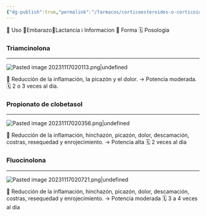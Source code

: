 ```yaml
---
{"dg-publish":true,"permalink":"/farmacos/corticoesteroides-o-corticoides-topicos/"}
---
```


🎯 Uso 🤰Embarazo🥛Lactancia ℹ️ Informacion 💊 Forma 🗓️ Posologia
### Triamcinolona
---
![Pasted image 20231117020113.png|undefined](/img/user/Cirugia%20Bucal%20I/Medias/Pasted%20image%2020231117020113.png)

🎯 Reducción de la inflamación, la picazón y el dolor.
→ Potencia moderada.
🗓️ 2 o 3 veces al dia.

### Propionato de clobetasol
---
![Pasted image 20231117020356.png|undefined](/img/user/Cirugia%20Bucal%20I/Medias/Pasted%20image%2020231117020356.png)

🎯 Reducción de la inflamación, hinchazón, picazón, dolor, descamación, costras, resequedad y enrojecimiento.
→ Potencia alta
🗓️ 2 veces al dia

### Fluocinolona
---
![Pasted image 20231117020721.png|undefined](/img/user/Cirugia%20Bucal%20I/Medias/Pasted%20image%2020231117020721.png)

🎯 Reducción de la inflamación, hinchazón, picazón, dolor, descamación, costras, resequedad y enrojecimiento.
→ Potencia moderada
🗓️ 3 a 4 veces al dia